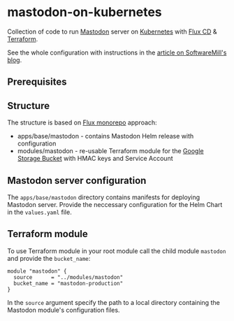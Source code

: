 # mastodon-on-kubernetes
Collection of code to run [Mastodon](https://github.com/mastodon/mastodon) server on [Kubernetes](https://kubernetes.io/) with [Flux CD](https://fluxcd.io/) & [Terraform](https://www.terraform.io/).

See the whole configuration with instructions in the [article on SoftwareMill's blog](https://softwaremill.com/running-mastodon-server-on-kubernetes/).

## Prerequisites

## Structure
The structure is based on [Flux monorepo](https://fluxcd.io/flux/guides/repository-structure/#monorepo) approach:
- apps/base/mastodon - contains Mastodon Helm release with configuration
- modules/mastodon - re-usable Terraform module for the [Google Storage Bucket](https://cloud.google.com/storage/docs/creating-buckets) with HMAC keys and Service Account

## Mastodon server configuration
The `apps/base/mastodon` directory contains manifests for deploying Mastodon server. Provide the neccessary configuration for the Helm Chart in the `values.yaml` file.  

## Terraform module
To use Terraform module in your root module call the child module `mastodon` and provide the `bucket_name`: 
```
module "mastodon" {
  source      = "../modules/mastodon"
  bucket_name = "mastodon-production"
}
```
In the `source` argument specify the path to a local directory containing the Mastodon module's configuration files.
